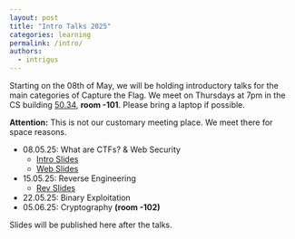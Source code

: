 ```yaml
---
layout: post
title: "Intro Talks 2025"
categories: learning
permalink: /intro/
authors:
  - intrigus
---
```


Starting on the 08th of May, we will be holding introductory talks for the main categories of Capture the Flag.
We meet on Thursdays at 7pm in the CS building [50.34](https://www.kit.edu/campusplan/), **room -101**. Please bring a laptop if possible.

**Attention:** This is not our customary meeting place. We meet there for space reasons.

 * 08.05.25: What are CTFs? & Web Security
    * [Intro Slides](/talks/2025-05-08-intro/intro-25-ss.pdf)
    * [Web Slides](/talks/2025-05-08-web/web-25-ss.pdf)
 * 15.05.25: Reverse Engineering
    * [Rev Slides](/talks/2025-05-15-rev/rev-25-ss.pdf)
 * 22.05.25: Binary Exploitation
 * 05.06.25: Cryptography **(room -102)**

Slides will be published here after the talks.
